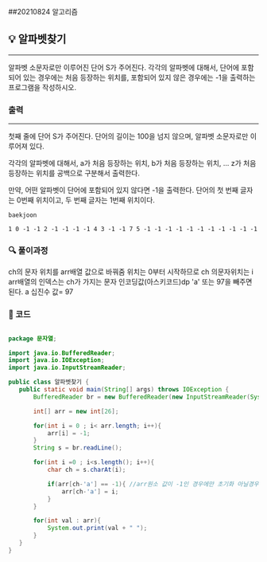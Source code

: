 ##20210824 알고리즘

## 💡 알파벳찾기
---
알파벳 소문자로만 이루어진 단어 S가 주어진다. 각각의 알파벳에 대해서, 단어에 포함되어 있는 경우에는 처음 등장하는 위치를, 포함되어 있지 않은 경우에는 -1을 출력하는 프로그램을 작성하시오.

### 출력
---
첫째 줄에 단어 S가 주어진다. 단어의 길이는 100을 넘지 않으며, 알파벳 소문자로만 이루어져 있다.



각각의 알파벳에 대해서, a가 처음 등장하는 위치, b가 처음 등장하는 위치, ... z가 처음 등장하는 위치를 공백으로 구분해서 출력한다.

만약, 어떤 알파벳이 단어에 포함되어 있지 않다면 -1을 출력한다. 단어의 첫 번째 글자는 0번째 위치이고, 두 번째 글자는 1번째 위치이다.
```
baekjoon
```
```
1 0 -1 -1 2 -1 -1 -1 -1 4 3 -1 -1 7 5 -1 -1 -1 -1 -1 -1 -1 -1 -1 -1 -1
```
### 🔍 풀이과정
ch의 문자 위치를 arr배열 값으로 바꿔줌
위치는 0부터 시작하므로 ch 의문자위치는 i
arr배열의 인덱스는 ch가 가지는 문자 인코딩값(아스키코드)dp 'a' 또는 97을 빼주면 된다.
a 십진수 값= 97 
 ###  👻 코드 

 ```java

package 문자열;

import java.io.BufferedReader;
import java.io.IOException;
import java.io.InputStreamReader;

public class 알파벳찾기 {
    public static void main(String[] args) throws IOException {
        BufferedReader br = new BufferedReader(new InputStreamReader(System.in));

        int[] arr = new int[26];

        for(int i = 0 ; i< arr.length; i++){
            arr[i] = -1;
        }
        String s = br.readLine();

        for(int i =0 ; i<s.length(); i++){
            char ch = s.charAt(i);

            if(arr[ch-'a'] == -1){ //arr원소 값이 -1인 경우에만 초기화 아닐경우 변경 X
                arr[ch-'a'] = i;
            }
        }

        for(int val : arr){
            System.out.print(val + " ");
        }
    }
}


```

 
 
